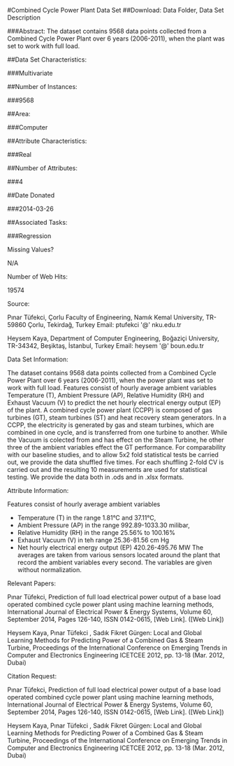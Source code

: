  #Combined Cycle Power Plant Data Set
##Download: Data Folder, Data Set Description

###Abstract: The dataset contains 9568 data points collected from a Combined Cycle Power Plant over 6 years (2006-2011), when the plant was set to work with full load.
	

##Data Set Characteristics:  
	

###Multivariate
	

##Number of Instances:
	

###9568
	

##Area:
	

###Computer

##Attribute Characteristics:
	

###Real
	

##Number of Attributes:
	

###4
	

##Date Donated
	

###2014-03-26

##Associated Tasks:
	

###Regression
	

Missing Values?
	

N/A
	

Number of Web Hits:
	

19574

Source:

Pınar Tüfekci, Çorlu Faculty of Engineering, Namık Kemal University, TR-59860 Çorlu, Tekirdağ, Turkey
Email: ptufekci '@' nku.edu.tr

Heysem Kaya, Department of Computer Engineering, Boğaziçi University, TR-34342, Beşiktaş, İstanbul, Turkey
Email: heysem '@' boun.edu.tr

Data Set Information:

The dataset contains 9568 data points collected from a Combined Cycle Power Plant over 6 years (2006-2011), when the power plant was set to work with full load. Features consist of hourly average ambient variables Temperature (T), Ambient Pressure (AP), Relative Humidity (RH) and Exhaust Vacuum (V) to predict the net hourly electrical energy output (EP) of the plant.
A combined cycle power plant (CCPP) is composed of gas turbines (GT), steam turbines (ST) and heat recovery steam generators. In a CCPP, the electricity is generated by gas and steam turbines, which are combined in one cycle, and is transferred from one turbine to another. While the Vacuum is colected from and has effect on the Steam Turbine, he other three of the ambient variables effect the GT performance.
For comparability with our baseline studies, and to allow 5x2 fold statistical tests be carried out, we provide the data shuffled five times. For each shuffling 2-fold CV is carried out and the resulting 10 measurements are used for statistical testing.
We provide the data both in .ods and in .xlsx formats.

Attribute Information:

Features consist of hourly average ambient variables
- Temperature (T) in the range 1.81°C and 37.11°C,
- Ambient Pressure (AP) in the range 992.89-1033.30 milibar,
- Relative Humidity (RH) in the range 25.56% to 100.16%
- Exhaust Vacuum (V) in teh range 25.36-81.56 cm Hg
- Net hourly electrical energy output (EP) 420.26-495.76 MW
The averages are taken from various sensors located around the plant that record the ambient variables every second. The variables are given without normalization.

Relevant Papers:

Pınar Tüfekci, Prediction of full load electrical power output of a base load operated combined cycle power plant using machine learning methods, International Journal of Electrical Power & Energy Systems, Volume 60, September 2014, Pages 126-140, ISSN 0142-0615, [Web Link]. ([Web Link])

Heysem Kaya, Pınar Tüfekci , Sadık Fikret Gürgen: Local and Global Learning Methods for Predicting Power of a Combined Gas & Steam Turbine, Proceedings of the International Conference on Emerging Trends in Computer and Electronics Engineering ICETCEE 2012, pp. 13-18 (Mar. 2012, Dubai)


Citation Request:

Pınar Tüfekci, Prediction of full load electrical power output of a base load operated combined cycle power plant using machine learning methods, International Journal of Electrical Power & Energy Systems, Volume 60, September 2014, Pages 126-140, ISSN 0142-0615, [Web Link].
([Web Link])

Heysem Kaya, Pınar Tüfekci , Sadık Fikret Gürgen: Local and Global Learning Methods for Predicting Power of a Combined Gas & Steam Turbine, Proceedings of the International Conference on Emerging Trends in Computer and Electronics Engineering ICETCEE 2012, pp. 13-18 (Mar. 2012, Dubai)
